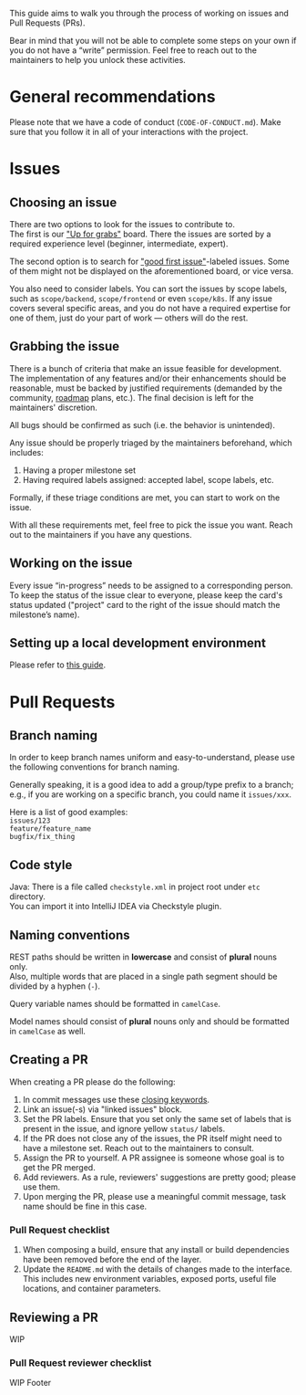 This guide aims to walk you through the process of working on issues and Pull Requests (PRs).

Bear in mind that you will not be able to complete some steps on your own if you do not have a “write” permission. Feel free to reach out to the maintainers to help you unlock these activities.

# General recommendations

Please note that we have a code of conduct (`CODE-OF-CONDUCT.md`). Make sure that you follow it in all of your interactions with the project.

# Issues

## Choosing an issue

There are two options to look for the issues to contribute to. <br/>
The first is our ["Up for grabs"](https://github.com/provectus/kafka-ui/projects/11) board. There the issues are sorted by a required experience level (beginner, intermediate, expert).

The second option is to search for ["good first issue"](https://github.com/provectus/kafka-ui/issues?q=is%3Aissue+is%3Aopen+label%3A%22good+first+issue%22)-labeled issues. Some of them might not be displayed on the aforementioned board, or vice versa.

You also need to consider labels. You can sort the issues by scope labels, such as `scope/backend`, `scope/frontend` or even `scope/k8s`. If any issue covers several specific areas, and you do not have a required expertise for one of them, just do your part of work — others will do the rest.

## Grabbing the issue

There is a bunch of criteria that make an issue feasible for development. <br/>
The implementation of any features and/or their enhancements should be reasonable, must be backed by justified requirements (demanded by the community, [roadmap](documentation/project/ROADMAP.md) plans, etc.). The final decision is left for the maintainers' discretion.

All bugs should be confirmed as such (i.e. the behavior is unintended).

Any issue should be properly triaged by the maintainers beforehand, which includes:
1. Having a proper milestone set
2. Having required labels assigned: accepted label, scope labels, etc.

Formally, if these triage conditions are met, you can start to work on the issue.

With all these requirements met, feel free to pick the issue you want. Reach out to the maintainers if you have any questions.

## Working on the issue

Every issue “in-progress” needs to be assigned to a corresponding person.
To keep the status of the issue clear to everyone, please keep the card's status updated ("project" card to the right of the issue should match the milestone’s name).

## Setting up a local development environment

Please refer to [this guide](documentation/project/contributing/README.md).

# Pull Requests

## Branch naming

In order to keep branch names uniform and easy-to-understand, please use the following conventions for branch naming.

Generally speaking, it is a good idea to add a group/type prefix to a branch; e.g.,
if you are working on a specific branch, you could name it `issues/xxx`.

Here is a list of good examples:<br/>
`issues/123`<br/>
`feature/feature_name`<br/>
`bugfix/fix_thing`<br/>

## Code style

Java: There is a file called `checkstyle.xml` in project root under `etc` directory.<br/>
You can import it into IntelliJ IDEA via Checkstyle plugin.

## Naming conventions

REST paths should be written in **lowercase** and consist of **plural** nouns only.<br/>
Also, multiple words that are placed in a single path segment should be divided by a hyphen (`-`).<br/>

Query variable names should be formatted in `camelCase`.

Model names should consist of **plural** nouns only and should be formatted in `camelCase` as well.

## Creating a PR

When creating a PR please do the following:
1. In commit messages use these [closing keywords](https://docs.github.com/en/issues/tracking-your-work-with-issues/linking-a-pull-request-to-an-issue#linking-a-pull-request-to-an-issue-using-a-keyword).
2. Link an issue(-s) via "linked issues" block.
3. Set the PR labels. Ensure that you set only the same set of labels that is present in the issue, and ignore yellow `status/` labels.
4. If the PR does not close any of the issues, the PR itself might need to have a milestone set. Reach out to the maintainers to consult.
5. Assign the PR to yourself. A PR assignee is someone whose goal is to get the PR merged.
6. Add reviewers. As a rule, reviewers' suggestions are pretty good; please use them.
7. Upon merging the PR, please use a meaningful commit message, task name should be fine in this case.

### Pull Request checklist

1. When composing a build, ensure that any install or build dependencies have been removed before the end of the layer.
2. Update the `README.md` with the details of changes made to the interface. This includes new environment variables, 
exposed ports, useful file locations, and container parameters.

## Reviewing a PR

WIP

### Pull Request reviewer checklist

WIP
Footer
